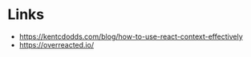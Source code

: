 # Links

- https://kentcdodds.com/blog/how-to-use-react-context-effectively
- https://overreacted.io/
